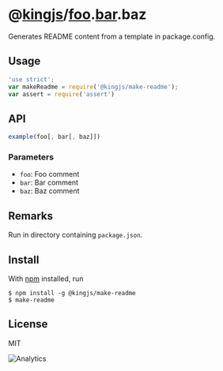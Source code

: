 # @[kingjs][@kingjs]/[foo][@kingjs/foo].[bar][@kingjs/foo.bar].baz
Generates README content from a template in package.config.
## Usage
```js
'use strict';
var makeReadme = require('@kingjs/make-readme');
var assert = require('assert')

```
## API
```ts
example(foo[, bar[, baz]])
```
### Parameters
- `foo`: Foo comment
- `bar`: Bar comment
- `baz`: Baz comment
## Remarks
Run in directory containing `package.json`.
## Install
With [npm](https://npmjs.org/) installed, run
```
$ npm install -g @kingjs/make-readme
$ make-readme
```
## License
MIT

![Analytics](https://analytics.kingjs.net/{path})

[@kingjs]: https://www.npmjs.com/package/kingjs
[@kingjs/foo]: https://www.npmjs.com/package/@kingjs/foo
[@kingjs/foo.bar]: https://www.npmjs.com/package/@kingjs/foo.bar

